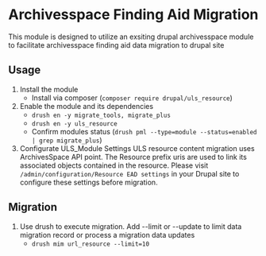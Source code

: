 # Archivesspace Finding Aid Migration

This module is designed to utilize an exsiting drupal archivesspace module to facilitate archivesspace finding aid data migration to drupal site
## Usage
1. Install the module
    - Install via composer (`composer require drupal/uls_resource`)
2. Enable the module and its dependencies
    -   `drush en -y migrate_tools, migrate_plus`
    -   `drush en -y uls_resource`
    -   Confirm modules status (`drush pml --type=module --status=enabled | grep migrate_plus`) 
3. Configurate ULS_Module Settings
ULS resource content migration uses ArchivesSpace API point. The Resource prefix uris are used to link its associated objects contained in the resource. Please visit  `/admin/configuration/Resource EAD settings` in your Drupal site to configure these settings before migration.

## Migration 
1. Use drush to execute migration. Add --limit or --update to limit data migration record or process a migration data updates
   -    `drush mim url_resource --limit=10`
